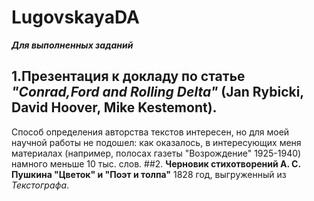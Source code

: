 # LugovskayaDA
***Для выполненных заданий***
## 1.**Презентация к докладу** по статье *"Conrad,Ford and Rolling Delta"* (Jan Rybicki, David Hoover, Mike Kestemont).
Способ определения авторства текстов интересен, но для моей научной работы не подошел: как оказалось, в интересующих меня материалах (например, полосах газеты "Возрождение" 1925-1940) намного меньше 10 тыс. слов.
##2. **Черновик стихотворений А. С. Пушкина "Цветок" и "Поэт и толпа"** 1828 год, выгруженный из *Текстографа*. 
